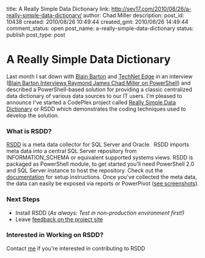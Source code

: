 title: A Really Simple Data Dictionary
link: http://sev17.com/2010/08/26/a-really-simple-data-dictionary/
author: Chad Miller
description: 
post_id: 10438
created: 2010/08/26 10:49:44
created_gmt: 2010/08/26 14:49:44
comment_status: open
post_name: a-really-simple-data-dictionary
status: publish
post_type: post

# A Really Simple Data Dictionary

Last month I sat down with [Blain Barton](http://blogs.technet.com/b/blainbar/) and [TechNet Edge](http://edge.technet.com/) in an interview ([Blain Barton Interviews Raymond James Chad Miller on PowerShell](http://edge.technet.com/Media/Blain-Barton-Interviews-Raymond-James-Chad-Miller-on-PowerShell/)) and described a PowerShell-based solution for providing a classic centralized data dictionary of various data sources to our IT users. I'm pleased to announce I've started a CodePlex project called [Really Simple Data Dictionary](http://rsdd.codeplex.com/) or RSDD which demonstrates the coding techniques used to develop the solution. 

### What is RSDD?

[RSDD](http://rsdd.codeplex.com/) is a meta data collector for SQL Server and Oracle.  RSDD imports meta data into a central SQL Server repository from INFORMATION_SCHEMA or equivalent supported systems views. RSDD is packaged as PowerShell module, to get started you'll need PowerShell 2.0 and SQL Server instance to host the repository. Check out the [documentation](http://rsdd.codeplex.com/documentation) for setup instructions. Once you've collected the meta data, the data can easily be exposed via reports or PowerPivot ([see screenshots](http://rsdd.codeplex.com/documentation)). 

### Next Steps

  * Install RSDD (_As always: Test in non-production environment first!)_
  * Leave [feedback on the project site](http://rsdd.codeplex.com/discussions)

### Interested in Working on RSDD?

Contact [me](http://www.codeplex.com/site/users/view/cmille19) if you're interested in contributing to RSDD
